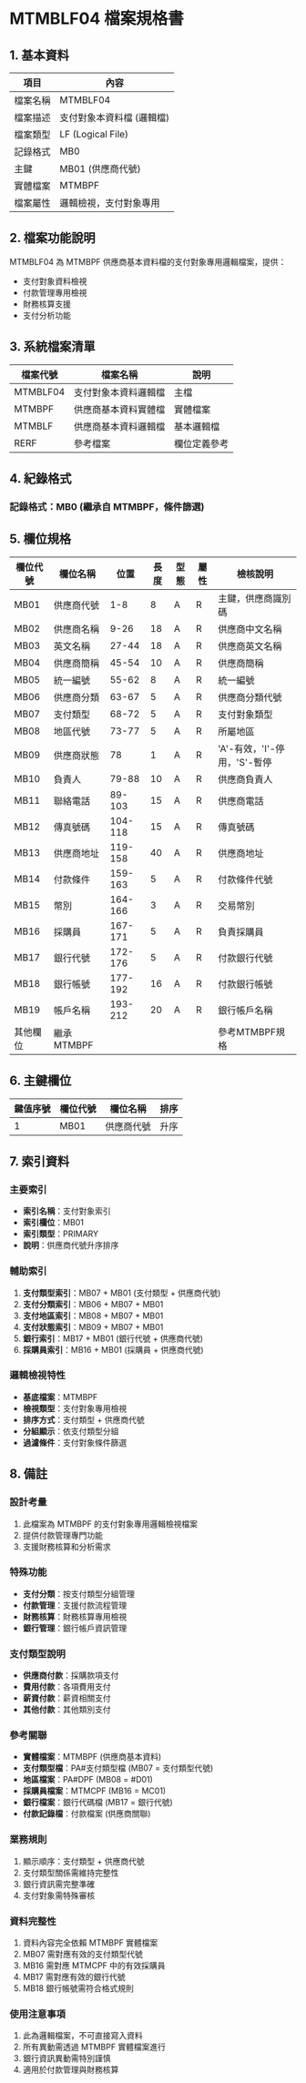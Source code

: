 # MTMBLF04 檔案規格書

## 1. 基本資料

| 項目 | 內容 |
|------|------|
| 檔案名稱 | MTMBLF04 |
| 檔案描述 | 支付對象本資料檔 (邏輯檔) |
| 檔案類型 | LF (Logical File) |
| 記錄格式 | MB0 |
| 主鍵 | MB01 (供應商代號) |
| 實體檔案 | MTMBPF |
| 檔案屬性 | 邏輯檢視，支付對象專用 |

## 2. 檔案功能說明

MTMBLF04 為 MTMBPF 供應商基本資料檔的支付對象專用邏輯檔案，提供：
- 支付對象資料檢視
- 付款管理專用檢視
- 財務核算支援
- 支付分析功能

## 3. 系統檔案清單

| 檔案代號 | 檔案名稱 | 說明 |
|----------|----------|------|
| MTMBLF04 | 支付對象本資料邏輯檔 | 主檔 |
| MTMBPF | 供應商基本資料實體檔 | 實體檔案 |
| MTMBLF | 供應商基本資料邏輯檔 | 基本邏輯檔 |
| RERF | 參考檔案 | 欄位定義參考 |

## 4. 紀錄格式

### 記錄格式：MB0 (繼承自 MTMBPF，條件篩選)

## 5. 欄位規格

| 欄位代號 | 欄位名稱 | 位置 | 長度 | 型態 | 屬性 | 檢核說明 |
|----------|----------|------|------|------|------|----------|
| MB01 | 供應商代號 | 1-8 | 8 | A | R | 主鍵，供應商識別碼 |
| MB02 | 供應商名稱 | 9-26 | 18 | A | R | 供應商中文名稱 |
| MB03 | 英文名稱 | 27-44 | 18 | A | R | 供應商英文名稱 |
| MB04 | 供應商簡稱 | 45-54 | 10 | A | R | 供應商簡稱 |
| MB05 | 統一編號 | 55-62 | 8 | A | R | 統一編號 |
| MB06 | 供應商分類 | 63-67 | 5 | A | R | 供應商分類代號 |
| MB07 | 支付類型 | 68-72 | 5 | A | R | 支付對象類型 |
| MB08 | 地區代號 | 73-77 | 5 | A | R | 所屬地區 |
| MB09 | 供應商狀態 | 78 | 1 | A | R | 'A'-有效，'I'-停用，'S'-暫停 |
| MB10 | 負責人 | 79-88 | 10 | A | R | 供應商負責人 |
| MB11 | 聯絡電話 | 89-103 | 15 | A | R | 供應商電話 |
| MB12 | 傳真號碼 | 104-118 | 15 | A | R | 傳真號碼 |
| MB13 | 供應商地址 | 119-158 | 40 | A | R | 供應商地址 |
| MB14 | 付款條件 | 159-163 | 5 | A | R | 付款條件代號 |
| MB15 | 幣別 | 164-166 | 3 | A | R | 交易幣別 |
| MB16 | 採購員 | 167-171 | 5 | A | R | 負責採購員 |
| MB17 | 銀行代號 | 172-176 | 5 | A | R | 付款銀行代號 |
| MB18 | 銀行帳號 | 177-192 | 16 | A | R | 付款銀行帳號 |
| MB19 | 帳戶名稱 | 193-212 | 20 | A | R | 銀行帳戶名稱 |
| 其他欄位 | 繼承MTMBPF | | | | | 參考MTMBPF規格 |

## 6. 主鍵欄位

| 鍵值序號 | 欄位代號 | 欄位名稱 | 排序 |
|----------|----------|----------|------|
| 1 | MB01 | 供應商代號 | 升序 |

## 7. 索引資料

### 主要索引
- **索引名稱**：支付對象索引
- **索引欄位**：MB01
- **索引類型**：PRIMARY
- **說明**：供應商代號升序排序

### 輔助索引
1. **支付類型索引**：MB07 + MB01 (支付類型 + 供應商代號)
2. **支付分類索引**：MB06 + MB07 + MB01
3. **支付地區索引**：MB08 + MB07 + MB01
4. **支付狀態索引**：MB09 + MB07 + MB01
5. **銀行索引**：MB17 + MB01 (銀行代號 + 供應商代號)
6. **採購員索引**：MB16 + MB01 (採購員 + 供應商代號)

### 邏輯檢視特性
- **基底檔案**：MTMBPF
- **檢視類型**：支付對象專用檢視
- **排序方式**：支付類型 + 供應商代號
- **分組顯示**：依支付類型分組
- **過濾條件**：支付對象條件篩選

## 8. 備註

### 設計考量
1. 此檔案為 MTMBPF 的支付對象專用邏輯檢視檔案
2. 提供付款管理專門功能
3. 支援財務核算和分析需求

### 特殊功能
- **支付分類**：按支付類型分組管理
- **付款管理**：支援付款流程管理
- **財務核算**：財務核算專用檢視
- **銀行管理**：銀行帳戶資訊管理

### 支付類型說明
- **供應商付款**：採購款項支付
- **費用付款**：各項費用支付
- **薪資付款**：薪資相關支付
- **其他付款**：其他類別支付

### 參考關聯
- **實體檔案**：MTMBPF (供應商基本資料)
- **支付類型檔**：PA#支付類型檔 (MB07 = 支付類型代號)
- **地區檔案**：PA#DPF (MB08 = #D01)
- **採購員檔案**：MTMCPF (MB16 = MC01)
- **銀行檔案**：銀行代碼檔 (MB17 = 銀行代號)
- **付款記錄檔**：付款檔案 (供應商關聯)

### 業務規則
1. 顯示順序：支付類型 + 供應商代號
2. 支付類型關係需維持完整性
3. 銀行資訊需完整準確
4. 支付對象需特殊審核

### 資料完整性
1. 資料內容完全依賴 MTMBPF 實體檔案
2. MB07 需對應有效的支付類型代號
3. MB16 需對應 MTMCPF 中的有效採購員
4. MB17 需對應有效的銀行代號
5. MB18 銀行帳號需符合格式規則

### 使用注意事項
1. 此為邏輯檔案，不可直接寫入資料
2. 所有異動需透過 MTMBPF 實體檔案進行
3. 銀行資訊異動需特別謹慎
4. 適用於付款管理與財務核算 